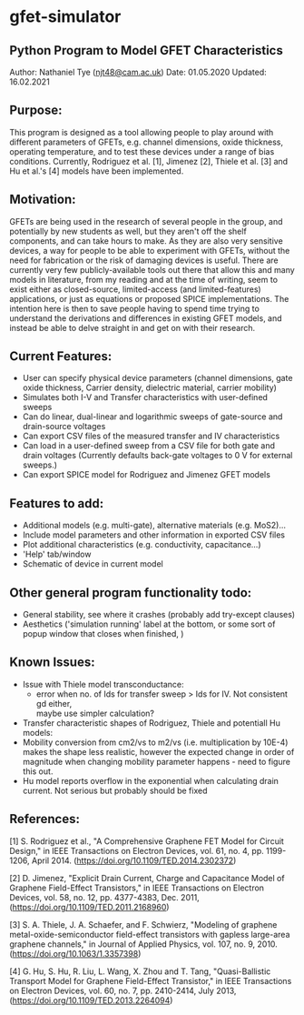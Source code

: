 # gfet-simulator
## Python Program to Model GFET Characteristics

Author: Nathaniel Tye (njt48@cam.ac.uk)
Date: 01.05.2020
Updated: 16.02.2021

## Purpose:
This program is designed as a tool allowing people to play around with different parameters of GFETs,
e.g. channel dimensions, oxide thickness, operating temperature, and to test these devices under a range
of bias conditions. Currently, Rodriguez et al. [1], Jimenez [2], Thiele et al. [3] and Hu et al.'s [4] models have been implemented.

## Motivation:
GFETs are being used in the research of several people in the group, and potentially by new students as well,
but they aren't off the shelf components, and can take hours to make. As they are also very sensitive devices,
a way for people to be able to experiment with GFETs, without the need for fabrication or the risk of damaging
devices is useful. There are currently very few publicly-available tools out there that allow this and many 
models in literature, from my reading and at the time of writing, seem to exist either as closed-source, 
limited-access (and limited-features) applications, or just as equations or proposed SPICE implementations.
The intention here is then to save people having to spend time trying to understand the derivations and 
differences in existing GFET models, and instead be able to delve straight in and get on with their research.

## Current Features:
* User can specify physical device parameters (channel dimensions, gate oxide thickness,
  Carrier density, dielectric material, carrier mobility)
* Simulates both I-V and Transfer characteristics with user-defined sweeps
* Can do linear, dual-linear and logarithmic sweeps of gate-source and drain-source
  voltages
* Can export CSV files of the measured transfer and IV characteristics
* Can load in a user-defined sweep from a CSV file for both gate and drain voltages 
  (Currently defaults back-gate voltages to 0 V for external sweeps.)
* Can export SPICE model for Rodriguez and Jimenez GFET models

## Features to add:
* Additional models (e.g. multi-gate), alternative materials (e.g. MoS2)...
* Include model parameters and other information in exported CSV files
* Plot additional characteristics (e.g. conductivity, capacitance...)
* 'Help' tab/window
* Schematic of device in current model

## Other general program functionality todo:
* General stability, see where it crashes (probably add try-except clauses)
* Aesthetics ('simulation running' label at the bottom, or some sort of popup window that closes when finished, )


## Known Issues:
* Issue with Thiele model transconductance: 
  * error when no. of Ids for transfer sweep > Ids for IV. Not consistent gd either,                   
     maybe use simpler calculation?
* Transfer characteristic shapes of Rodriguez, Thiele and potentiall Hu models:
 * Mobility conversion from cm2/vs to m2/vs (i.e. multiplication by 10E-4) makes the shape less realistic, however the expected change in order of magnitude when changing mobility parameter happens - need to figure this out.
* Hu model reports overflow in the exponential when calculating drain current. Not serious but probably should be fixed
     
## References:
[1] S. Rodriguez et al., "A Comprehensive Graphene FET Model for Circuit Design," 
    in IEEE Transactions on Electron Devices, vol. 61, no. 4, pp. 1199-1206, April 2014. (https://doi.org/10.1109/TED.2014.2302372)

[2] D. Jimenez, "Explicit Drain Current, Charge and Capacitance Model of Graphene Field-Effect Transistors," in IEEE Transactions on Electron Devices, vol. 58, no. 12, pp. 4377-4383, Dec. 2011, (https://doi.org/10.1109/TED.2011.2168960)

[3] S. A. Thiele, J. A. Schaefer, and F. Schwierz, "Modeling of graphene metal-oxide-semiconductor field-effect transistors with gapless large-area graphene channels," in 
Journal of Applied Physics, vol. 107, no. 9, 2010. (https://doi.org/10.1063/1.3357398)

[4] G. Hu, S. Hu, R. Liu, L. Wang, X. Zhou and T. Tang, "Quasi-Ballistic Transport Model for Graphene Field-Effect Transistor," in IEEE Transactions on Electron Devices, vol. 60, no. 7, pp. 2410-2414, July 2013, (https://doi.org/10.1109/TED.2013.2264094)
